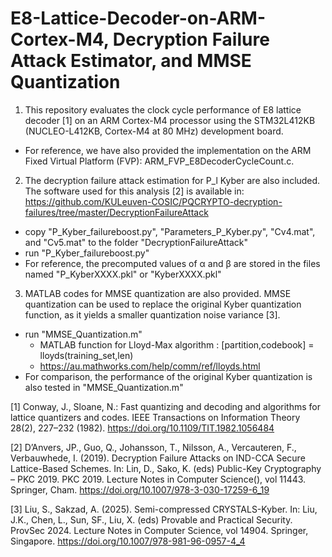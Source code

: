 # E8-Lattice-Decoder-on-ARM-Cortex-M4, Decryption Failure Attack Estimator, and MMSE Quantization
1. This repository evaluates the clock cycle performance of E8 lattice decoder [1] on an ARM Cortex-M4 processor using the STM32L412KB (NUCLEO-L412KB, Cortex-M4 at 80 MHz) development board.
- For reference, we have also provided the implementation on the ARM Fixed Virtual Platform (FVP): ARM_FVP_E8DecoderCycleCount.c.

2. The decryption failure attack estimation for P_l Kyber are also included. The software used for this analysis [2] is available in: https://github.com/KULeuven-COSIC/PQCRYPTO-decryption-failures/tree/master/DecryptionFailureAttack
- copy "P_Kyber_failureboost.py", "Parameters_P_Kyber.py", "Cv4.mat", and "Cv5.mat" to the folder "DecryptionFailureAttack"
- run "P_Kyber_failureboost.py"
- For reference, the precomputed values of α and β are stored in the files named "P_KyberXXXX.pkl" or "KyberXXXX.pkl"

3. MATLAB codes for MMSE quantization are also provided. MMSE quantization can be used to replace the original Kyber quantization function, as it yields a smaller quantization noise variance [3]. 
- run "MMSE_Quantization.m"
  - MATLAB function for Lloyd-Max algorithm : [partition,codebook] = lloyds(training_set,len)
  - https://au.mathworks.com/help/comm/ref/lloyds.html 
- For comparison, the performance of the original Kyber quantization is also tested in "MMSE_Quantization.m"


[1] Conway, J., Sloane, N.: Fast quantizing and decoding and algorithms for lattice quantizers and codes. IEEE Transactions on Information Theory 28(2), 227–232 (1982). https://doi.org/10.1109/TIT.1982.1056484

[2] D’Anvers, JP., Guo, Q., Johansson, T., Nilsson, A., Vercauteren, F., Verbauwhede, I. (2019). Decryption Failure Attacks on IND-CCA Secure Lattice-Based Schemes. In: Lin, D., Sako, K. (eds) Public-Key Cryptography – PKC 2019. PKC 2019. Lecture Notes in Computer Science(), vol 11443. Springer, Cham. https://doi.org/10.1007/978-3-030-17259-6_19

[3] Liu, S., Sakzad, A. (2025). Semi-compressed CRYSTALS-Kyber. In: Liu, J.K., Chen, L., Sun, SF., Liu, X. (eds) Provable and Practical Security. ProvSec 2024. Lecture Notes in Computer Science, vol 14904. Springer, Singapore. https://doi.org/10.1007/978-981-96-0957-4_4
